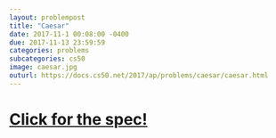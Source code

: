 ```yaml
---
layout: problempost
title: "Caesar"
date: 2017-11-1 00:08:00 -0400
due: 2017-11-13 23:59:59
categories: problems
subcategories: cs50
image: caesar.jpg
outurl: https://docs.cs50.net/2017/ap/problems/caesar/caesar.html
---
```


# [Click for the spec!]({{page.outurl}})
